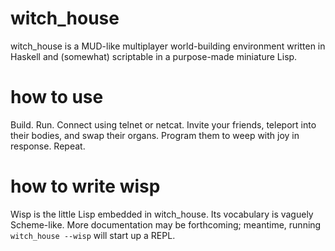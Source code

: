 witch\_house
===========

witch\_house is a MUD-like multiplayer world-building environment written in Haskell and (somewhat) scriptable in a purpose-made miniature Lisp.

how to use
==========

Build. Run. Connect using telnet or netcat. Invite your friends, teleport into their bodies, and swap their organs. Program them to weep with joy in response. Repeat.


how to write wisp
=================

Wisp is the little Lisp embedded in witch\_house. Its vocabulary is vaguely Scheme-like. More documentation may be forthcoming; meantime, running `witch_house --wisp` will start up a REPL.

